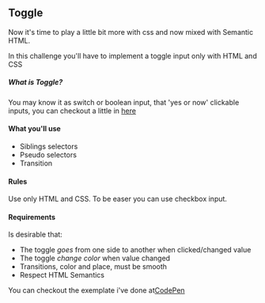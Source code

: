 ## Toggle
  Now it's time to play a little bit more with css and now mixed with Semantic HTML.
    
  In this challenge you'll have to implement a toggle input only with HTML and CSS

  ##### What is Toggle?
  You may know it as switch or boolean input, that 'yes or now' clickable inputs, you can checkout a little in [here](https://www.google.com/search?q=toggle&sxsrf=ALeKk00Tv4wP5JJyuqrBH26w0pTJppd5cw:1588477004174&source=lnms&tbm=isch&sa=X&ved=2ahUKEwiJ6MT84ZbpAhXTGbkGHWfoC0IQ_AUoAXoECBMQAw&biw=1322&bih=669#imgrc=AXzEwrAQSoo-JM)

#### What you'll use
  - Siblings selectors
  - Pseudo selectors
  - Transition  
  
  #### Rules
  Use only HTML and CSS. 
  To be easer you can use checkbox input.
  
  #### Requirements
  Is desirable that:
  - The toggle *goes* from one side to another when clicked/changed value
  - The toggle *change color* when value changed
  - Transitions, color and place, must be smooth
  - Respect HTML Semantics
  
  
  
  You can checkout the exemplate i've done at[CodePen](https://codepen.io/schirrel/full/yvGraX)
